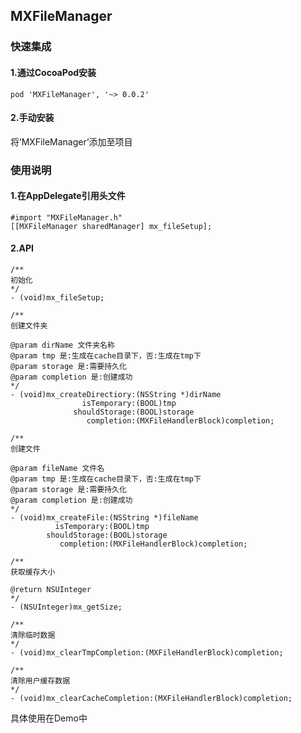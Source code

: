 ## MXFileManager
### 快速集成
#### 1.通过CocoaPod安装

```
pod 'MXFileManager', '~> 0.0.2'

```

#### 2.手动安装
将‘MXFileManager’添加至项目

### 使用说明
#### 1.在AppDelegate引用头文件

```
#import "MXFileManager.h"
[[MXFileManager sharedManager] mx_fileSetup];

```

#### 2.API

```
/**
初始化
*/
- (void)mx_fileSetup;

/**
创建文件夹

@param dirName 文件夹名称
@param tmp 是:生成在cache目录下，否:生成在tmp下
@param storage 是:需要持久化
@param completion 是:创建成功
*/
- (void)mx_createDirectiory:(NSString *)dirName
                isTemporary:(BOOL)tmp
              shouldStorage:(BOOL)storage
                 completion:(MXFileHandlerBlock)completion;

/**
创建文件

@param fileName 文件名
@param tmp 是:生成在cache目录下，否:生成在tmp下
@param storage 是:需要持久化
@param completion 是:创建成功
*/
- (void)mx_createFile:(NSString *)fileName
          isTemporary:(BOOL)tmp
        shouldStorage:(BOOL)storage
           completion:(MXFileHandlerBlock)completion;

/**
获取缓存大小

@return NSUInteger
*/
- (NSUInteger)mx_getSize;

/**
清除临时数据
*/
- (void)mx_clearTmpCompletion:(MXFileHandlerBlock)completion;

/**
清除用户缓存数据
*/
- (void)mx_clearCacheCompletion:(MXFileHandlerBlock)completion;
```
具体使用在Demo中





